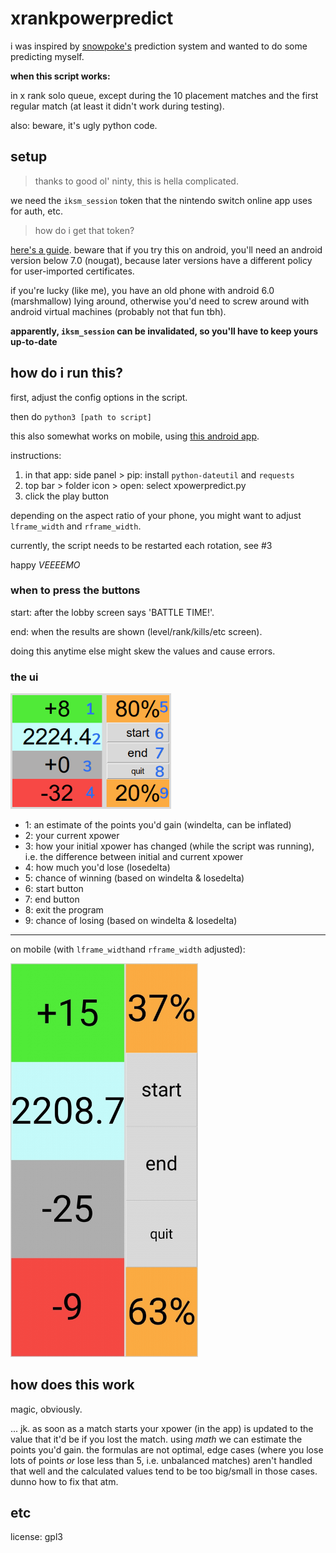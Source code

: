 # xrankpowerpredict

i was inspired by [snowpoke's](https://www.twitch.tv/snowpoke) prediction system and wanted to do some predicting myself.

**when this script works:**

in x rank solo queue, except during the 10 placement matches and the first regular match (at least it didn't work during testing).

also: beware, it's ugly python code.

## setup

> thanks to good ol' ninty, this is hella complicated.

we need the `iksm_session` token that the nintendo switch online app uses for auth, etc.

> how do i get that token?

[here's a guide](https://github.com/frozenpandaman/splatnet2statink/wiki/mitmproxy-instructions). beware that if you try this on android, you'll need an android version below 7.0 (nougat), because later versions have a different policy for user-imported certificates.

if you're lucky (like me), you have an old phone with android 6.0 (marshmallow) lying around, otherwise you'd need to screw around with android virtual machines (probably not that fun tbh).

**apparently, `iksm_session` can be invalidated, so you'll have to keep yours up-to-date**

## how do i run this?

first, adjust the config options in the script.

then do `python3 [path to script]`

this also somewhat works on mobile, using [this android app](https://play.google.com/store/apps/details?id=ru.iiec.pydroid3).

instructions:

1. in that app: side panel > pip: install `python-dateutil` and `requests`
2. top bar > folder icon > open: select xpowerpredict.py
3. click the play button

depending on the aspect ratio of your phone, you might want to adjust `lframe_width` and `rframe_width`.

currently, the script needs to be restarted each rotation, see #3

happy _VEEEEMO_

### when to press the buttons
start: after the lobby screen says 'BATTLE TIME!'.

end: when the results are shown (level/rank/kills/etc screen).

doing this anytime else might skew the values and cause errors.

### the ui
<img src="screenshot.png" width="257" alt="screenshot"/>

* 1: an estimate of the points you'd gain (windelta, can be inflated)
* 2: your current xpower
* 3: how your initial xpower has changed (while the script was running), i.e. the difference between initial and current xpower
* 4: how much you'd lose (losedelta)
* 5: chance of winning (based on windelta & losedelta)
* 6: start button
* 7: end button
* 8: exit the program
* 9: chance of losing (based on windelta & losedelta)

---

on mobile (with `lframe_width`and `rframe_width` adjusted):

<img src="screenshot-mobile.png" width="300" alt="screenshot (mobile)"/>

## how does this work

magic, obviously.

... jk. as soon as a match starts your xpower (in the app) is updated to the value that it'd be if you lost the match.
using _math_ we can estimate the points you'd gain.
the formulas are not optimal, edge cases (where you lose lots of points _or_ lose less than 5, i.e. unbalanced matches) aren't handled that well and the calculated values tend to be too big/small in those cases. dunno how to fix that atm.

## etc

license: gpl3

